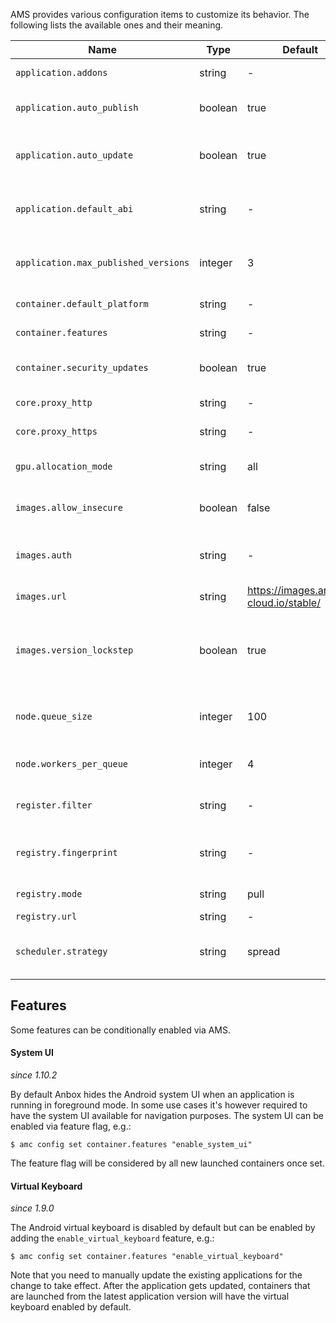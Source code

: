 AMS provides various configuration items to customize its behavior. The following lists the available ones and their meaning.


| Name | Type | Default |  Description            |
|------|------|---------|-------------------------|
| `application.addons` | string| -  |Comma separate listed of addons every application managed by AMS should use. |
| `application.auto_publish` | boolean | true | If set to `true` AMS will automatically publish new applications versions when they finished the bootstrap process. `false` disables this. |
| `application.auto_update` | boolean | true | If set to `true` AMS will automatically update applications whenever any dependencies (parent image, addons, global configuration) change. `false` disables this. |
| `application.default_abi` | string | - | Default Android ABI applications should use. See https://developer.android.com/ndk/guides/abis for a list of available ABIs|
|`application.max_published_versions` | integer | 3 | Maximum number of published versions per application. If the number of versions of an application is higher, AMS will automatically clean up older versions. |
|`container.default_platform` | string | -  | Set to the platform name Anbox should use by default |
|`container.features` | string | - | Comma separate list of features to enable (see list below)|
|`container.security_updates` | boolean | true | If set to `true` automatic Ubuntu security updates are applied during the application bootstrap process. `false` will disable this.|
|`core.proxy_http` | string | - | HTTP proxy to use for HTTP requests AMS performs|
|`core.proxy_https` | string | - | HTTPS proxy to use for HTTPS requests AMS performs |
|`gpu.allocation_mode` | string |  all | `all` tells AMS to allocate all available GPUs on a system to a container and `single` will only allocate a single GPU.|
|`images.allow_insecure`| boolean | false | If set to true this allow accepting untrusted certificates provides by the configure image server|
|`images.auth` | string | - | Authentication details for AMS to access the image server. A boolean value will be presented when the item is read indicated if the item is set or not to not expose credentials. |
| `images.url` | string | https://images.anbox-cloud.io/stable/ | URL of the image server to use |
| `images.version_lockstep` | boolean | true | Put the version of the latest pulled image and the AMS version in a lockstep. This ensures a deployment is not automatically updated to newer image versions if AMS is still at an older version. This only applies for new major and minor but not patch version updates. |
| `node.queue_size` | integer | 100 | Maximum size of the queue containing requests to start and stop container per LXD node. Changing the value requires a restart of AMS |
| `node.workers_per_queue` | integer | 4 | Number of workers processing container start and stop requests. Changing the value requires a restart of AMS |
| `register.filter` | string |  - | Comma separate list of tags to filter for when applications are fetched from the application registry. If empty no filter is applied |
| `registry.fingerprint` | string | - | Fingerprint of the certificate the registry uses to TLS secure its HTTPS endpoint. Is used by AMS for mutual TLS authentication with the registry |
| `registry.mode` | string | pull | Mode the registry client in AMS operates in. Possible values are: manual, pull, push|
| `registry.url` | string | - | URL of the application registry to use |
| `scheduler.strategy` | string | spread | Strategy the internal container scheduler in AMS is using to distribute container across available LXD nodes. Possible values are: binpack, spread |

## Features

Some features can be conditionally enabled via AMS.

#### System UI

*since 1.10.2*

By default Anbox hides the Android system UI when an application is running in foreground mode. In some use cases it's however required to have the system UI available for navigation purposes. The system UI can be enabled via feature flag, e.g.:

    $ amc config set container.features "enable_system_ui"

The feature flag will be considered by all new launched containers once set.

#### Virtual Keyboard

*since 1.9.0*

The Android virtual keyboard is disabled by default but can be enabled by adding the `enable_virtual_keyboard` feature, e.g.:

    $ amc config set container.features "enable_virtual_keyboard"

Note that you need to manually update the existing applications for the change to take effect. After the application gets updated,  containers that are launched from the latest application version will have the virtual keyboard enabled by default.
